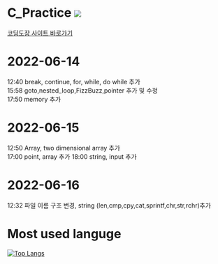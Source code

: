 # C_Practice <img src="https://img.shields.io/badge/C-#A8B9CC?style=flat-square&logo=C&logoColor=#A8B9CC"/>
[코딩도장 사이트 바로가기](https://dojang.io/course/view.php?id=2)

# 2022-06-14
12:40 break, continue, for, while, do while 추가  
15:58 goto,nested_loop,FizzBuzz,pointer 추가 및 수정  
17:50 memory 추가  

# 2022-06-15
12:50 Array, two dimensional array 추가    
17:00 point, array 추가
18:00 string, input 추가  

# 2022-06-16
12:32 파일 이름 구조 변경, string (len,cmp,cpy,cat,sprintf,chr,str,rchr)추가  
# Most used languge 
[![Top Langs](https://github-readme-stats.vercel.app/api/top-langs/?username=heejae101)](https://github.com/heejae101/github-readme-stats)
